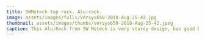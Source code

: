 ```yaml
---
title: SWMotech top rack. Alu-rack.
image: assets/images/fulls/Versys650-2018-Aug-25-42.jpg
thumbnail: assets/images/thumbs/Versys650-2018-Aug-25-42.jpeg
caption: This Alu-Rack from SW Motech is very sturdy design, has good handles.<br><a href="https://www.twistedthrottle.ca/sw-motech-alu-rack-toprack-kawasaki-versys-650-10-black-for-givi-trax-alu-box-krauser-topcases">1. SW Motech Rear Alu-rack</a>
---
```

